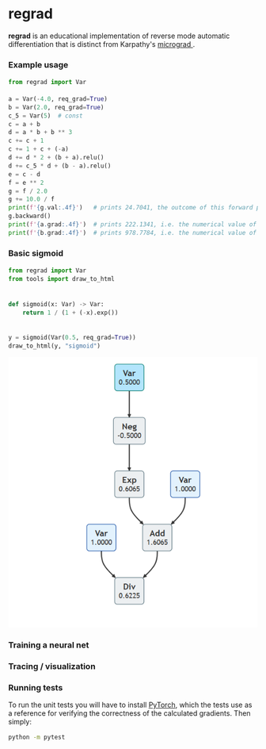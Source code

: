 # regrad
**regrad** is an educational implementation of reverse mode automatic differentiation that is distinct from Karpathy's [micrograd ](https://github.com/karpathy/micrograd).

### Example usage

```python
from regrad import Var

a = Var(-4.0, req_grad=True)
b = Var(2.0, req_grad=True)
c_5 = Var(5)  # const
c = a + b
d = a * b + b ** 3
c += c + 1
c += 1 + c + (-a)
d += d * 2 + (b + a).relu()
d += c_5 * d + (b - a).relu()
e = c - d
f = e ** 2
g = f / 2.0
g += 10.0 / f
print(f'{g.val:.4f}')   # prints 24.7041, the outcome of this forward pass
g.backward()
print(f'{a.grad:.4f}')  # prints 222.1341, i.e. the numerical value of dg/da
print(f'{b.grad:.4f}')  # prints 978.7784, i.e. the numerical value of dg/db
```

### Basic sigmoid

```python
from regrad import Var
from tools import draw_to_html


def sigmoid(x: Var) -> Var:
    return 1 / (1 + (-x).exp())


y = sigmoid(Var(0.5, req_grad=True))
draw_to_html(y, "sigmoid")
```

![sigmoid](./doc/sigmoid.png)

### Training a neural net

### Tracing / visualization

### Running tests

To run the unit tests you will have to install [PyTorch](https://pytorch.org/), which the tests use as a reference for verifying the correctness of the calculated gradients. Then simply:

```bash
python -m pytest
```

